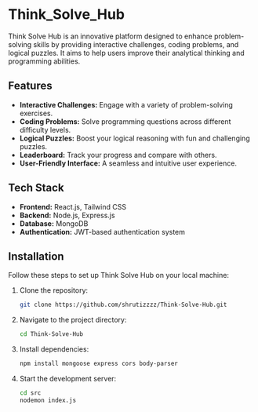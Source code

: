 # Think_Solve_Hub


Think Solve Hub is an innovative platform designed to enhance problem-solving skills by providing interactive challenges, coding problems, and logical puzzles. It aims to help users improve their analytical thinking and programming abilities.

## Features
- **Interactive Challenges:** Engage with a variety of problem-solving exercises.
- **Coding Problems:** Solve programming questions across different difficulty levels.
- **Logical Puzzles:** Boost your logical reasoning with fun and challenging puzzles.
- **Leaderboard:** Track your progress and compare with others.
- **User-Friendly Interface:** A seamless and intuitive user experience.

## Tech Stack
- **Frontend:** React.js, Tailwind CSS
- **Backend:** Node.js, Express.js
- **Database:** MongoDB
- **Authentication:** JWT-based authentication system

## Installation
Follow these steps to set up Think Solve Hub on your local machine:

1. Clone the repository:
   ```sh
   git clone https://github.com/shrutizzzz/Think-Solve-Hub.git
   ```
2. Navigate to the project directory:
   ```sh
   cd Think-Solve-Hub
   ```
3. Install dependencies:
   ```sh
   npm install mongoose express cors body-parser 
   ```
4. Start the development server:
   ```sh
   cd src
   nodemon index.js
   ```



